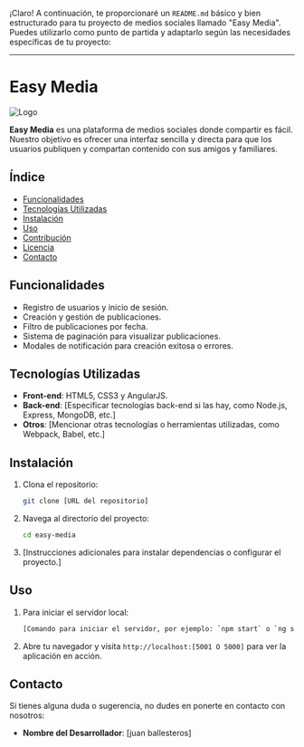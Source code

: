 ¡Claro! A continuación, te proporcionaré un `README.md` básico y bien estructurado para tu proyecto de medios sociales llamado "Easy Media". Puedes utilizarlo como punto de partida y adaptarlo según las necesidades específicas de tu proyecto:

---

# Easy Media

![Logo](easy_media_logo)

**Easy Media** es una plataforma de medios sociales donde compartir es fácil. Nuestro objetivo es ofrecer una interfaz sencilla y directa para que los usuarios publiquen y compartan contenido con sus amigos y familiares.

## Índice

- [Funcionalidades](#funcionalidades)
- [Tecnologías Utilizadas](#tecnologías-utilizadas)
- [Instalación](#instalación)
- [Uso](#uso)
- [Contribución](#contribución)
- [Licencia](#licencia)
- [Contacto](#contacto)

## Funcionalidades

- Registro de usuarios y inicio de sesión.
- Creación y gestión de publicaciones.
- Filtro de publicaciones por fecha.
- Sistema de paginación para visualizar publicaciones.
- Modales de notificación para creación exitosa o errores.

## Tecnologías Utilizadas

- **Front-end**: HTML5, CSS3 y AngularJS.
- **Back-end**: [Especificar tecnologías back-end si las hay, como Node.js, Express, MongoDB, etc.]
- **Otros**: [Mencionar otras tecnologías o herramientas utilizadas, como Webpack, Babel, etc.]

## Instalación

1. Clona el repositorio:
   ```bash
   git clone [URL del repositorio]
   ```
2. Navega al directorio del proyecto:
   ```bash
   cd easy-media
   ```
3. [Instrucciones adicionales para instalar dependencias o configurar el proyecto.]

## Uso

1. Para iniciar el servidor local:
   ```bash
   [Comando para iniciar el servidor, por ejemplo: `npm start` o `ng serve`]
   ```
2. Abre tu navegador y visita `http://localhost:[5001 O 5000]` para ver la aplicación en acción.



## Contacto

Si tienes alguna duda o sugerencia, no dudes en ponerte en contacto con nosotros:

- **Nombre del Desarrollador**: [juan ballesteros]
